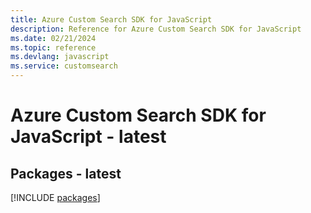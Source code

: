 ```yaml
---
title: Azure Custom Search SDK for JavaScript
description: Reference for Azure Custom Search SDK for JavaScript
ms.date: 02/21/2024
ms.topic: reference
ms.devlang: javascript
ms.service: customsearch
---
```

# Azure Custom Search SDK for JavaScript - latest
## Packages - latest
[!INCLUDE [packages](custom-search-index.md)]